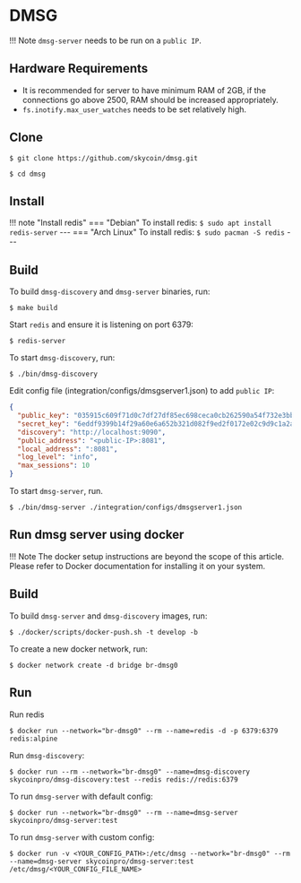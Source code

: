 # DMSG

!!! Note
    `dmsg-server` needs to be run on a `public IP`.  

## Hardware Requirements
- It is recommended for server to have minimum RAM of 2GB, if the connections go above 2500, RAM should be increased appropriately.  
- `fs.inotify.max_user_watches` needs to be set relatively high.

## Clone
```
$ git clone https://github.com/skycoin/dmsg.git
```
```
$ cd dmsg
```

## Install
!!! note "Install redis"
    === "Debian"
        To install redis:
        ```
        $ sudo apt install redis-server
        ```
        ---
    === "Arch Linux"
        To install redis:
        ```
        $ sudo pacman -S redis
        ```
        ---

## Build
To build `dmsg-discovery` and `dmsg-server` binaries, run:
```
$ make build
```

Start `redis` and ensure it is listening on port 6379:
```
$ redis-server
```

To start `dmsg-discovery`, run:
```
$ ./bin/dmsg-discovery
```

Edit config file (integration/configs/dmsgserver1.json) to add `public IP`:

```JSON
{
  "public_key": "035915c609f71d0c7df27df85ec698ceca0cb262590a54f732e3bbd0cc68d89282",
  "secret_key": "6eddf9399b14f29a60e6a652b321d082f9ed2f0172e02c9d9c1a2a22acf4bee3",
  "discovery": "http://localhost:9090",
  "public_address": "<public-IP>:8081",
  "local_address": ":8081",
  "log_level": "info",
  "max_sessions": 10
}
```

To start `dmsg-server`, run.
```
$ ./bin/dmsg-server ./integration/configs/dmsgserver1.json
```

## Run dmsg server using docker

!!! Note
    The docker setup instructions are beyond the scope of this article. Please refer to Docker documentation for installing it on your system.


## Build
To build `dmsg-server` and `dmsg-discovery` images, run:
```
$ ./docker/scripts/docker-push.sh -t develop -b
```

To create a new docker network, run:
```
$ docker network create -d bridge br-dmsg0
```

## Run

Run redis
```
$ docker run --network="br-dmsg0" --rm --name=redis -d -p 6379:6379 redis:alpine
```

Run `dmsg-discovery`:
```
$ docker run --rm --network="br-dmsg0" --name=dmsg-discovery skycoinpro/dmsg-discovery:test --redis redis://redis:6379
```

To run `dmsg-server` with default config:
```
$ docker run --network="br-dmsg0" --rm --name=dmsg-server skycoinpro/dmsg-server:test
```

To run `dmsg-server` with custom config:
```
$ docker run -v <YOUR_CONFIG_PATH>:/etc/dmsg --network="br-dmsg0" --rm --name=dmsg-server skycoinpro/dmsg-server:test /etc/dmsg/<YOUR_CONFIG_FILE_NAME>
```
